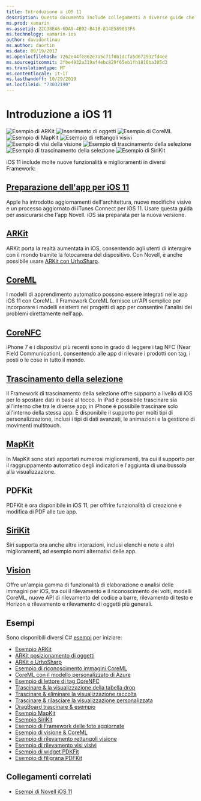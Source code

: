 ```yaml
---
title: Introduzione a iOS 11
description: Questo documento include collegamenti a diverse guide che descrivono le funzionalità di iOS 11, tra cui ARKit, CoreML, MapKit, PDFKit, SiriKit, il Framework di visione e altro ancora.
ms.prod: xamarin
ms.assetid: 22C38EA6-6DA9-4B92-B41B-814E589033F6
ms.technology: xamarin-ios
author: davidortinau
ms.author: daortin
ms.date: 09/19/2017
ms.openlocfilehash: 7262e44fe862e7a5c71f0b1dcfa5d672932fd4ee
ms.sourcegitcommit: 2fbe4932a319af4ebc829f65eb1fb1816ba305d3
ms.translationtype: MT
ms.contentlocale: it-IT
ms.lasthandoff: 10/29/2019
ms.locfileid: "73032190"
---
```

# <a name="introduction-to-ios-11"></a>Introduzione a iOS 11

![Esempio di ARKit](images/arkit.png) ![Inserimento di oggetti](images/arkit2.png) ![Esempio di CoreML](images/coreml.png) ![Esempio di MapKit](images/mapkit.png) ![Esempio di rettangoli visivi](images/vision1.png) ![Esempio di visi della visione](images/vision2.png) ![Esempio di trascinamento della selezione](images/drag-drop.png) ![Esempio di trascinamento della selezione](images/drag-drop2.png) ![Esempio di SiriKit](images/sirikit.png)

iOS 11 include molte nuove funzionalità e miglioramenti in diversi Framework:

## <a name="preparing-your-app-for-ios-11updating-your-appindexmd"></a>[Preparazione dell'app per iOS 11](updating-your-app/index.md)

Apple ha introdotto aggiornamenti dell'architettura, nuove modifiche visive e un processo aggiornato di iTunes Connect per iOS 11. Usare questa guida per assicurarsi che l'app Novell. iOS sia preparata per la nuova versione.

## <a name="arkitarkitindexmd"></a>[ARKit](arkit/index.md)

ARKit porta la realtà aumentata in iOS, consentendo agli utenti di interagire con il mondo tramite la fotocamera del dispositivo.
Con Novell, è anche possibile usare [ARKit con UrhoSharp](arkit/urhosharp.md).

## <a name="coremlcoremlmd"></a>[CoreML](coreml.md)

I modelli di apprendimento automatico possono essere integrati nelle app iOS 11 con CoreML. Il Framework CoreML fornisce un'API semplice per incorporare i modelli esistenti nei progetti di app per consentire l'analisi dei problemi direttamente nell'app.

## <a name="corenfccorenfcmd"></a>[CoreNFC](corenfc.md)

iPhone 7 e i dispositivi più recenti sono in grado di leggere i tag NFC (Near Field Communication), consentendo alle app di rilevare i prodotti con tag, i posti o le cose in tutto il mondo.

## <a name="drag-and-dropdrag-and-dropmd"></a>[Trascinamento della selezione](drag-and-drop.md)

Il Framework di trascinamento della selezione offre supporto a livello di iOS per lo spostare dati in base al tocco. In iPad è possibile trascinare sia all'interno che tra le diverse app; in iPhone è possibile trascinare solo all'interno della stessa app. È disponibile il supporto per molti tipi di personalizzazione, inclusi i tipi di dati avanzati, le animazioni e la gestione di movimenti multitouch.

## <a name="mapkitmapkitmd"></a>[MapKit](mapkit.md)

In MapKit sono stati apportati numerosi miglioramenti, tra cui il supporto per il raggruppamento automatico degli indicatori e l'aggiunta di una bussola alla visualizzazione.

## <a name="pdfkit"></a>PDFKit

PDFKit è ora disponibile in iOS 11, per offrire funzionalità di creazione e modifica di PDF alle tue app.

## <a name="sirikitsirikitmd"></a>[SiriKit](sirikit.md)

Siri supporta ora anche altre interazioni, inclusi elenchi e note e altri miglioramenti, ad esempio nomi alternativi delle app.

## <a name="visionvisionmd"></a>[Vision](vision.md)

Offre un'ampia gamma di funzionalità di elaborazione e analisi delle immagini per iOS, tra cui il rilevamento e il riconoscimento dei volti, modelli CoreML, nuove API di rilevamento del codice a barre, rilevamento di testo e Horizon e rilevamento e rilevamento di oggetti più generali.

## <a name="samples"></a>Esempi

Sono disponibili diversi C# [esempi](https://docs.microsoft.com/samples/browse/?products=xamarin&term=Xamarin.iOS+iOS11) per iniziare:

- [Esempio ARKit](https://docs.microsoft.com/samples/xamarin/ios-samples/ios11-arkitsample)
- [ARKit posizionamento di oggetti](https://docs.microsoft.com/samples/xamarin/ios-samples/ios11-arkitplacingobjects)
- [ARKit e UrhoSharp](arkit/urhosharp.md)
- [Esempio di riconoscimento immagini CoreML](https://docs.microsoft.com/samples/xamarin/ios-samples/ios11-coremlimagerecognition)
- [CoreML con il modello personalizzato di Azure](https://docs.microsoft.com/samples/xamarin/ios-samples/ios11-coremlazuremodel)
- [Esempio di lettore di tag CoreNFC](https://docs.microsoft.com/samples/xamarin/ios-samples/ios11-nfctagreader)
- [Trascinare & la visualizzazione della tabella drop](https://docs.microsoft.com/samples/xamarin/ios-samples/ios11-draganddroptableview)
- [Trascinare & eliminare la visualizzazione raccolta](https://docs.microsoft.com/samples/xamarin/ios-samples/ios11-draganddropcollectionview)
- [Trascinare & rilasciare la visualizzazione personalizzata](https://docs.microsoft.com/samples/xamarin/ios-samples/ios11-draganddropcustomview)
- [DragBoard trascinare & esempio](https://docs.microsoft.com/samples/xamarin/ios-samples/ios11-draganddropdragboard)
- [Esempio MapKit](https://docs.microsoft.com/samples/xamarin/ios-samples/ios11-mapkitsample)
- [Esempio SiriKit](https://docs.microsoft.com/samples/xamarin/ios-samples/ios11-sirikitsample)
- [Esempio di Framework delle foto aggiornate](https://docs.microsoft.com/samples/xamarin/ios-samples/ios11-samplephotoapp)
- [Esempio di visione & CoreML](https://docs.microsoft.com/samples/xamarin/ios-samples/ios11-coremlvision)
- [Esempio di rilevamento rettangoli visione](https://docs.microsoft.com/samples/xamarin/ios-samples/ios11-visionrectangles/)
- [Esempio di rilevamento visi visivi](https://docs.microsoft.com/samples/xamarin/ios-samples/ios11-visionfaces)
- [Esempio di widget PDKFit](https://docs.microsoft.com/samples/xamarin/ios-samples/ios11-pdfannotationwidgetsadvanced)
- [Esempio di filigrana PDFKit](https://docs.microsoft.com/samples/xamarin/ios-samples/ios11-pdfdocumentwatermark)

## <a name="related-links"></a>Collegamenti correlati

- [Esempi di Novell iOS 11](https://docs.microsoft.com/samples/browse/?products=xamarin&term=Xamarin.iOS+iOS11)
